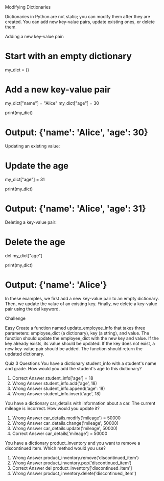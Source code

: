Modifying Dictionaries

Dictionaries in Python are not static; you can modify them after they are created. You can add new key-value pairs, update existing ones, or delete them.

Adding a new key-value pair:

# Start with an empty dictionary
my_dict = {}

# Add a new key-value pair
my_dict["name"] = "Alice"
my_dict["age"] = 30

print(my_dict)
# Output: {'name': 'Alice', 'age': 30}
Updating an existing value:

# Update the age
my_dict["age"] = 31

print(my_dict)
# Output: {'name': 'Alice', 'age': 31}
Deleting a key-value pair:

# Delete the age
del my_dict["age"]

print(my_dict)
# Output: {'name': 'Alice'}
In these examples, we first add a new key-value pair to an empty dictionary. Then, we update the value of an existing key. Finally, we delete a key-value pair using the del keyword.

Challenge

Easy
Create a function named update_employee_info that takes three parameters: employee_dict (a dictionary), key (a string), and value. The function should update the employee_dict with the new key and value. If the key already exists, its value should be updated. If the key does not exist, a new key-value pair should be added. The function should return the updated dictionary.


Quiz
3 Questions
You have a dictionary student_info with a student's name and grade. How would you add the student's age to this dictionary?
1. Correct Answer
student_info['age'] = 18
2. Wrong Answer
student_info.add('age', 18)
3. Wrong Answer
student_info.append('age': 18)
4. Wrong Answer
student_info.insert('age', 18)

You have a dictionary car_details with information about a car. The current mileage is incorrect. How would you update it?
1. Wrong Answer
car_details.modify('mileage') = 50000
2. Wrong Answer
car_details.change('mileage', 50000)
3. Wrong Answer
car_details.update('mileage', 50000)
4. Correct Answer
car_details['mileage'] = 50000

You have a dictionary product_inventory and you want to remove a discontinued item. Which method would you use?
1. Wrong Answer
product_inventory.remove('discontinued_item')
2. Wrong Answer
product_inventory.pop('discontinued_item')
3. Correct Answer
del product_inventory['discontinued_item']
4. Wrong Answer
product_inventory.delete('discontinued_item')
